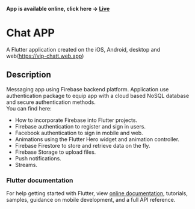 <strong>App is available online, click here -> [Live](https://vip-chatt.web.app)</strong>  <br>

# Chat APP

A Flutter application created on the iOS, Android, desktop and web(https://vip-chatt.web.app)

## Description

Messaging app using Firebase backend platform. Application use authentication package to equip app with a cloud based NoSQL database and secure authentication methods. <br>
You can find here:

- How to incorporate Firebase into Flutter projects.
- Firebase authentication to register and sign in users.
- Facebook authentication to sign in mobile and web.
- Animations using the Flutter Hero widget and  animation controller.
- Firebase Firestore to store and retrieve data on the fly.
- Firebase Storage to upload files.
- Push notifications.
- Streams.

### Flutter documentation
For help getting started with Flutter, view
[online documentation](https://flutter.dev/docs), tutorials,
samples, guidance on mobile development, and a full API reference.
